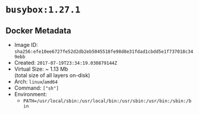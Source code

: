 # `busybox:1.27.1`

## Docker Metadata

- Image ID: `sha256:efe10ee6727fe52d2db2eb5045518fe98d8e31fdad1cbdd5e1f737018c349ebb`
- Created: `2017-07-19T23:34:19.030879144Z`
- Virtual Size: ~ 1.13 Mb  
  (total size of all layers on-disk)
- Arch: `linux`/`amd64`
- Command: `["sh"]`
- Environment:
  - `PATH=/usr/local/sbin:/usr/local/bin:/usr/sbin:/usr/bin:/sbin:/bin`
